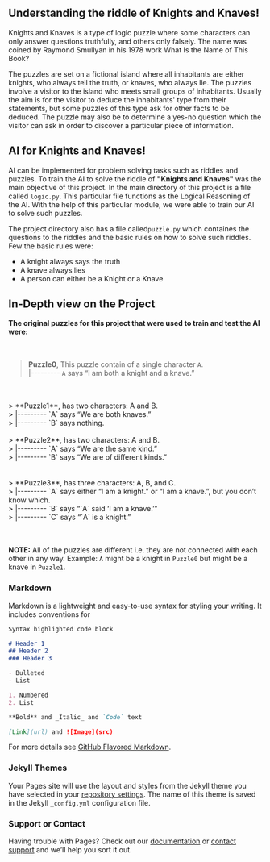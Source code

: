 ## Understanding the riddle of Knights and Knaves!

Knights and Knaves is a type of logic puzzle where some characters can only answer questions truthfully, and others only falsely. The name was coined by Raymond Smullyan in his 1978 work What Is the Name of This Book? <br>

The puzzles are set on a fictional island where all inhabitants are either knights, who always tell the truth, or knaves, who always lie. The puzzles involve a visitor to the island who meets small groups of inhabitants. Usually the aim is for the visitor to deduce the inhabitants' type from their statements, but some puzzles of this type ask for other facts to be deduced. The puzzle may also be to determine a yes-no question which the visitor can ask in order to discover a particular piece of information.


## AI for Knights and Knaves!

AI can be implemented for problem solving tasks such as riddles and puzzles. To train the AI to solve the riddle of **"Knights and Knaves"** was the main objective of this project. In the main directory of this project is a file called `logic.py`. This particular file functions as the Logical Reasoning of the AI. With the help of this particular module, we were able to train our AI to solve such puzzles. <br>

The project directory also has a file called`puzzle.py` which containes the questions to the riddles and the basic rules on how to solve such riddles. Few the basic rules were:
- A knight always says the truth
- A knave always lies
- A person can either be a Knight or a Knave

## In-Depth view on the Project

**The original puzzles for this project that were used to train and test the AI were: <br>**
<br>
<br>

> **Puzzle0**, This puzzle contain of a single character `A`.<br>
> |---------  `A` says “I am both a knight and a knave.”
<br>
<br>
> **Puzzle1**, has two characters: A and B. <br>
> |---------  `A` says “We are both knaves.” <br>
> |---------  `B` says nothing.
<br>
<br>
> **Puzzle2**, has two characters: A and B. <br>
> |---------  `A` says “We are the same kind.” <br>
> |---------  `B` says “We are of different kinds.” <br>
<br>
<br>
> **Puzzle3**, has three characters: A, B, and C. <br>
> |---------  `A` says either “I am a knight.” or “I am a knave.”, but you don’t know which. <br>
> |---------  `B` says “`A` said ‘I am a knave.’” <br>
> |---------  `C` says “`A` is a knight.” <br>
<br>
<br>

**NOTE:** All of the puzzles are different i.e. they are not connected with each other in any way. Example: `A` might be a knight in `Puzzle0` but might be a knave in `Puzzle1`.



### Markdown

Markdown is a lightweight and easy-to-use syntax for styling your writing. It includes conventions for

```markdown
Syntax highlighted code block

# Header 1
## Header 2
### Header 3

- Bulleted
- List

1. Numbered
2. List

**Bold** and _Italic_ and `Code` text

[Link](url) and ![Image](src)
```

For more details see [GitHub Flavored Markdown](https://guides.github.com/features/mastering-markdown/).

### Jekyll Themes

Your Pages site will use the layout and styles from the Jekyll theme you have selected in your [repository settings](https://github.com/ManavMehta-Official/Knights-and-Knaves/settings/pages). The name of this theme is saved in the Jekyll `_config.yml` configuration file.

### Support or Contact

Having trouble with Pages? Check out our [documentation](https://docs.github.com/categories/github-pages-basics/) or [contact support](https://support.github.com/contact) and we’ll help you sort it out.
